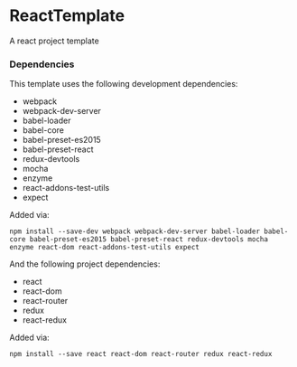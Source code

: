 # ReactTemplate
A react project template

### Dependencies

This template uses the following development dependencies:
* webpack
* webpack-dev-server
* babel-loader
* babel-core
* babel-preset-es2015
* babel-preset-react
* redux-devtools
* mocha
* enzyme
* react-addons-test-utils
* expect

Added via:
```
npm install --save-dev webpack webpack-dev-server babel-loader babel-core babel-preset-es2015 babel-preset-react redux-devtools mocha enzyme react-dom react-addons-test-utils expect
```

And the following project dependencies:
* react
* react-dom
* react-router
* redux
* react-redux

Added via:
```
npm install --save react react-dom react-router redux react-redux
```
